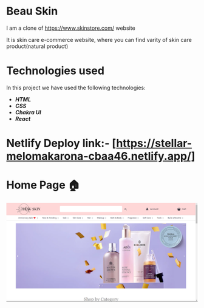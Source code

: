 # Beau Skin
I am a clone of https://www.skinstore.com/ website

It is skin care e-commerce website, where you can find varity of skin care product(natural product)

# Technologies used
In this project we have used the following technologies:

- ***HTML***
- ***CSS***
- ***Chakra UI***
- ***React***


# Netlify Deploy link:-  [https://stellar-melomakarona-cbaa46.netlify.app/]

# Home Page 🏠

<img src="https://github.com/AkshayKumarGaurav/Form_validation/blob/master/assets/Beau.png?raw=true"/>
